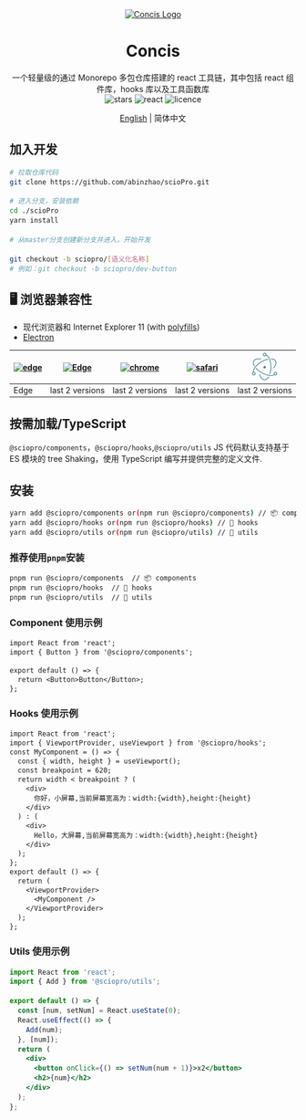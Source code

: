 <div align="center">
  <a href="http://concis.org.cn/#/" target="_blank">
    <img alt="Concis Logo" width="200" src="http://concis.org.cn/images/concis-logo.png"/>
  </a>
</div>
<div align="center">
  <h1>Concis</h1>
</div>

<div align="center">
<div align="center">
一个轻量级的通过 Monorepo 多包仓库搭建的 react 工具链，其中包括 react 组件库，hooks 库以及工具函数库
</div>
<img src="https://img.shields.io/github/stars/abinzhao/scioPro" alt="stars">
<img src="https://img.shields.io/badge/react-v18.2.0%2B-%23407fbc" alt="react">
<img src="https://img.shields.io/badge/license-MIT-blue.svg" alt="licence">

</div>

<div align="center">

[English](./README.md) | 简体中文

</div>

## 加入开发

```bash
# 拉取仓库代码
git clone https://github.com/abinzhao/scioPro.git

# 进入分支，安装依赖
cd ./scioPro
yarn install

# 从master分支创建新分支并进入，开始开发

git checkout -b sciopro/[语义化名称]
# 例如：git checkout -b sciopro/dev-button

```

## 🖥 浏览器兼容性

- 现代浏览器和 Internet Explorer 11 (with [polyfills](https://stackoverflow.com/questions/57020976/polyfills-in-2019-for-ie11))
- [Electron](https://www.electronjs.org/)

| [![edge](https://raw.githubusercontent.com/alrra/browser-logos/master/src/edge/edge_48x48.png)](http://godban.github.io/browsers-support-badges/) | [![Edge](https://raw.githubusercontent.com/alrra/browser-logos/master/src/firefox/firefox_48x48.png)](http://godban.github.io/browsers-support-badges/) | [![chrome](https://raw.githubusercontent.com/alrra/browser-logos/master/src/chrome/chrome_48x48.png)](http://godban.github.io/browsers-support-badges/) | [![safari](https://raw.githubusercontent.com/alrra/browser-logos/master/src/safari/safari_48x48.png)](http://godban.github.io/browsers-support-badges/) | [![electron_48x48](https://raw.githubusercontent.com/alrra/browser-logos/master/src/electron/electron_48x48.png)](http://godban.github.io/browsers-support-badges/) |
| --- | --- | --- | --- | --- |
| Edge | last 2 versions | last 2 versions | last 2 versions | last 2 versions |

## 按需加载/TypeScript

`@sciopro/components`，`@sciopro/hooks`,`@sciopro/utils` JS 代码默认支持基于 ES 模块的 tree Shaking，使用 TypeScript 编写并提供完整的定义文件.

## 安装

```bash
yarn add @sciopro/components or(npm run @sciopro/components) // 📦 components
yarn add @sciopro/hooks or(npm run @sciopro/hooks) // 🚀 hooks
yarn add @sciopro/utils or(npm run @sciopro/utils) // 🔧 utils
```

### 推荐使用`pnpm`安装

```bash
pnpm run @sciopro/components  // 📦 components
pnpm run @sciopro/hooks  // 🚀 hooks
pnpm run @sciopro/utils  // 🔧 utils
```

### Component 使用示例

```tsx
import React from 'react';
import { Button } from '@sciopro/components';

export default () => {
  return <Button>Button</Button>;
};
```

### Hooks 使用示例

```tsx
import React from 'react';
import { ViewportProvider, useViewport } from '@sciopro/hooks';
const MyComponent = () => {
  const { width, height } = useViewport();
  const breakpoint = 620;
  return width < breakpoint ? (
    <div>
      你好，小屏幕,当前屏幕宽高为：width:{width},height:{height}
    </div>
  ) : (
    <div>
      Hello，大屏幕,当前屏幕宽高为：width:{width},height:{height}
    </div>
  );
};
export default () => {
  return (
    <ViewportProvider>
      <MyComponent />
    </ViewportProvider>
  );
};
```

### Utils 使用示例

```jsx
import React from 'react';
import { Add } from '@sciopro/utils';

export default () => {
  const [num, setNum] = React.useState(0);
  React.useEffect(() => {
    Add(num);
  }, [num]);
  return (
    <div>
      <button onClick={() => setNum(num + 1)}>x2</button>
      <h2>{num}</h2>
    </div>
  );
};
```
